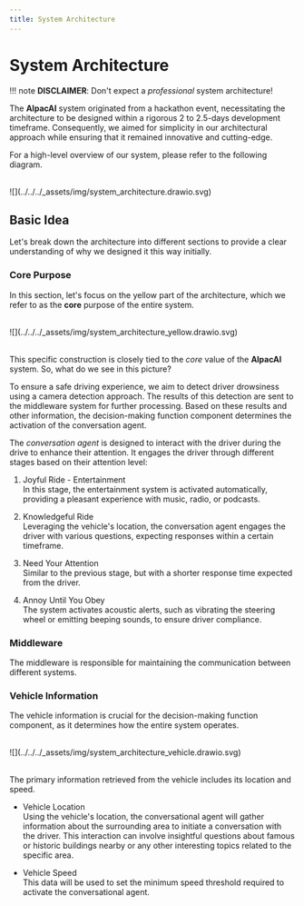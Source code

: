 ```yaml
---
title: System Architecture
---
```


# System Architecture

!!! note
    **DISCLAIMER**: Don't expect a *professional* system architecture!

The **AlpacAI** system originated from a hackathon event, necessitating the architecture to be designed within a rigorous 2 to 2.5-days development timeframe. Consequently, we aimed for simplicity in our architectural approach while ensuring that it remained innovative and cutting-edge.

For a high-level overview of our system, please refer to the following diagram.

<br/>
<div markdown="span" sytle="justify-content: center; display: flex;">
    ![](../../../_assets/img/system_architecture.drawio.svg)
</div>

## Basic Idea

Let's break down the architecture into different sections to provide a clear understanding of why we designed it this way initially.

### Core Purpose

In this section, let's focus on the yellow part of the architecture, which we refer to as the **core** purpose of the entire system.

<br/>
<div markdown="span" sytle="justify-content: center; display: flex">
    ![](../../../_assets/img/system_architecture_yellow.drawio.svg)
</div>
<br/>

This specific construction is closely tied to the *core* value of the **AlpacAI** system. So, what do we see in this picture?

To ensure a safe driving experience, we aim to detect driver drowsiness using a camera detection approach. The results of this detection are sent to the middleware system for further processing. Based on these results and other information, the decision-making function component determines the activation of the conversation agent.

The *conversation agent* is designed to interact with the driver during the drive to enhance their attention. It engages the driver through different stages based on their attention level:

1. Joyful Ride - Entertainment  
   In this stage, the entertainment system is activated automatically, providing a pleasant experience with music, radio, or podcasts.

2. Knowledgeful Ride  
   Leveraging the vehicle's location, the conversation agent engages the driver with various questions, expecting responses within a certain timeframe.

3. Need Your Attention  
   Similar to the previous stage, but with a shorter response time expected from the driver.

4. Annoy Until You Obey  
   The system activates acoustic alerts, such as vibrating the steering wheel or emitting beeping sounds, to ensure driver compliance.

### Middleware

The middleware is responsible for maintaining the communication between different systems. 


### Vehicle Information

The vehicle information is crucial for the decision-making function component, as it determines how the entire system operates.

<br/>
<div markdown="span" sytle="justify-content: center; display: flex">
    ![](../../../_assets/img/system_architecture_vehicle.drawio.svg)
</div>
<br/>

The primary information retrieved from the vehicle includes its location and speed.

* Vehicle Location  
  Using the vehicle's location, the conversational agent will gather information about the surrounding area to initiate a conversation with the driver. This interaction can involve insightful questions about famous or historic buildings nearby or any other interesting topics related to the specific area.

* Vehicle Speed  
  This data will be used to set the minimum speed threshold required to activate the conversational agent.